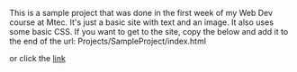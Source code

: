 This is a sample project that was done in the first week of my Web Dev course at Mtec. 
It's just a basic site with text and an image. It also uses some basic CSS. 
If you want to get to the site, copy the below and add it to the end of the url:
Projects/SampleProject/index.html

or click the [link](https://jthapata.github.io/week1/Projects/SampleProject/index.html)